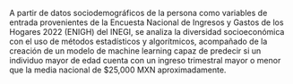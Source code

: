 A partir de datos sociodemográficos de la persona como variables de entrada provenientes de la Encuesta Nacional de Ingresos y Gastos de los Hogares 2022 (ENIGH) del INEGI, se analiza la diversidad socioeconómica con el uso de métodos estadísticos y algorítmicos, acompañado de la creación de un modelo de machine learning capaz de predecir si un individuo mayor de edad cuenta con un ingreso trimestral mayor o menor que la media nacional de $25,000 MXN aproximadamente. 
